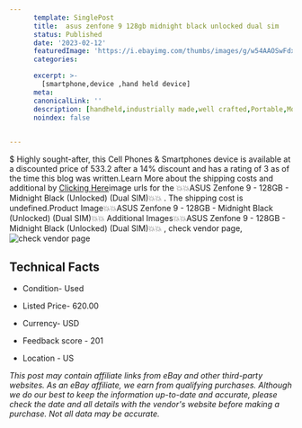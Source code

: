 ```yaml
---
      template: SinglePost
      title:  asus zenfone 9 128gb midnight black unlocked dual sim 
      status: Published
      date: '2023-02-12'
      featuredImage: 'https://i.ebayimg.com/thumbs/images/g/w54AAOSwFdxj5~I3/s-l225.jpg'
      categories: 

      excerpt: >-
        [smartphone,device ,hand held device]
      meta:
      canonicalLink: ''
      description: [handheld,industrially made,well crafted,Portable,Mobile,Compact,Convenient,Lightweight,Maneuverable,Man-portable,Miniature,Carriable,Hand-held,Light,Holdable,Transportable,Mobile device,Pocket-sized,On-the-go,Wireless,Cordless,Compact size,Convenient size, smartphone,device ,hand held device]
      noindex: false

        
---
```

$
    Highly sought-after, this Cell Phones & Smartphones device is available at a discounted price of 533.2 after a 14% discount and has a rating of 3 as of the time this blog was written.Learn More about the shipping costs and additional by [Clicking Here](https://www.ebay.com/itm/285143114788?hash=item4263daa424%3Ag%3Aw54AAOSwFdxj5%7EI3&mkevt=1&mkcid=1&mkrid=711-53200-19255-0&campid=%253CePNCampaignId%253E&customid=%253CreferenceId%253E&toolid=10049)image urls for the 💥💥ASUS Zenfone 9 - 128GB - Midnight Black (Unlocked) (Dual SIM)💥💥 . The shipping cost is undefined.Product Image💥💥ASUS Zenfone 9 - 128GB - Midnight Black (Unlocked) (Dual SIM)💥💥 Additional Images💥💥ASUS Zenfone 9 - 128GB - Midnight Black (Unlocked) (Dual SIM)💥💥 , check vendor page, ![check vendor page](https://origin-galleryplus.ebayimg.com/ws/web/285143114788_2_0_1/225x225.jpg,https://origin-galleryplus.ebayimg.com/ws/web/285143114788_3_0_1/225x225.jpg,https://origin-galleryplus.ebayimg.com/ws/web/285143114788_4_0_1/225x225.jpg,https://origin-galleryplus.ebayimg.com/ws/web/285143114788_5_0_1/225x225.jpg,https://origin-galleryplus.ebayimg.com/ws/web/285143114788_6_0_1/225x225.jpg,https://origin-galleryplus.ebayimg.com/ws/web/285143114788_7_0_1/225x225.jpg,https://origin-galleryplus.ebayimg.com/ws/web/285143114788_8_0_1/225x225.jpg,https://origin-galleryplus.ebayimg.com/ws/web/285143114788_9_0_1/225x225.jpg,https://origin-galleryplus.ebayimg.com/ws/web/285143114788_10_0_1/225x225.jpg)
    
    

 ## Technical Facts 



     
      

 - Condition- Used 


      

 - Listed Price- 620.00 


      

 - Currency- USD 


      

 - Feedback score - 201 


      

 - Location - US 


      
      

 *_This post may contain affiliate links from eBay and other third-party websites. As an eBay affiliate, we earn from qualifying purchases. Although we do our best to keep the information up-to-date and accurate, please check the date and all details with the vendor's website before making a purchase. Not all data may be accurate._*



    
    
    
    
    